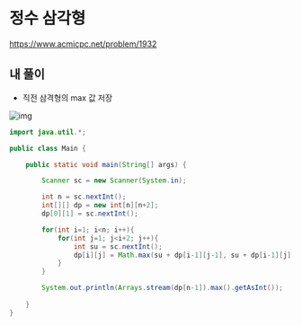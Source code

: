 # 정수 삼각형

https://www.acmicpc.net/problem/1932

## 내 풀이

* 직전 삼격형의 max 값 저장

![img](https://postfiles.pstatic.net/MjAyNTEwMjdfMjM4/MDAxNzYxNTcwMDMyODgz.W-pKPDbotQrONi8H9pA8AAud09WXtTScbyP8La54D30g.uxLJcm2A7Vn3UkfiIKYBnHRY87-lYrBdVf0Cs0qIs40g.PNG/image.png?type=w773)

```java
import java.util.*;

public class Main {

    public static void main(String[] args) {

        Scanner sc = new Scanner(System.in);

        int n = sc.nextInt();
        int[][] dp = new int[n][n+2];
        dp[0][1] = sc.nextInt();

        for(int i=1; i<n; i++){
            for(int j=1; j<i+2; j++){
                int su = sc.nextInt();
                dp[i][j] = Math.max(su + dp[i-1][j-1], su + dp[i-1][j]);
            }
        }

        System.out.println(Arrays.stream(dp[n-1]).max().getAsInt());
        
    }
}

```

